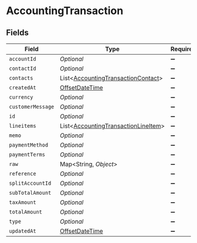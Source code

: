 # AccountingTransaction


## Fields

| Field                                                                                       | Type                                                                                        | Required                                                                                    | Description                                                                                 |
| ------------------------------------------------------------------------------------------- | ------------------------------------------------------------------------------------------- | ------------------------------------------------------------------------------------------- | ------------------------------------------------------------------------------------------- |
| `accountId`                                                                                 | *Optional<String>*                                                                          | :heavy_minus_sign:                                                                          | N/A                                                                                         |
| `contactId`                                                                                 | *Optional<String>*                                                                          | :heavy_minus_sign:                                                                          | N/A                                                                                         |
| `contacts`                                                                                  | List<[AccountingTransactionContact](../../models/shared/AccountingTransactionContact.md)>   | :heavy_minus_sign:                                                                          | N/A                                                                                         |
| `createdAt`                                                                                 | [OffsetDateTime](https://docs.oracle.com/javase/8/docs/api/java/time/OffsetDateTime.html)   | :heavy_minus_sign:                                                                          | N/A                                                                                         |
| `currency`                                                                                  | *Optional<String>*                                                                          | :heavy_minus_sign:                                                                          | N/A                                                                                         |
| `customerMessage`                                                                           | *Optional<String>*                                                                          | :heavy_minus_sign:                                                                          | N/A                                                                                         |
| `id`                                                                                        | *Optional<String>*                                                                          | :heavy_minus_sign:                                                                          | N/A                                                                                         |
| `lineitems`                                                                                 | List<[AccountingTransactionLineItem](../../models/shared/AccountingTransactionLineItem.md)> | :heavy_minus_sign:                                                                          | N/A                                                                                         |
| `memo`                                                                                      | *Optional<String>*                                                                          | :heavy_minus_sign:                                                                          | N/A                                                                                         |
| `paymentMethod`                                                                             | *Optional<String>*                                                                          | :heavy_minus_sign:                                                                          | N/A                                                                                         |
| `paymentTerms`                                                                              | *Optional<String>*                                                                          | :heavy_minus_sign:                                                                          | N/A                                                                                         |
| `raw`                                                                                       | Map<String, *Object*>                                                                       | :heavy_minus_sign:                                                                          | N/A                                                                                         |
| `reference`                                                                                 | *Optional<String>*                                                                          | :heavy_minus_sign:                                                                          | N/A                                                                                         |
| `splitAccountId`                                                                            | *Optional<String>*                                                                          | :heavy_minus_sign:                                                                          | N/A                                                                                         |
| `subTotalAmount`                                                                            | *Optional<Double>*                                                                          | :heavy_minus_sign:                                                                          | N/A                                                                                         |
| `taxAmount`                                                                                 | *Optional<Double>*                                                                          | :heavy_minus_sign:                                                                          | N/A                                                                                         |
| `totalAmount`                                                                               | *Optional<Double>*                                                                          | :heavy_minus_sign:                                                                          | N/A                                                                                         |
| `type`                                                                                      | *Optional<String>*                                                                          | :heavy_minus_sign:                                                                          | N/A                                                                                         |
| `updatedAt`                                                                                 | [OffsetDateTime](https://docs.oracle.com/javase/8/docs/api/java/time/OffsetDateTime.html)   | :heavy_minus_sign:                                                                          | N/A                                                                                         |